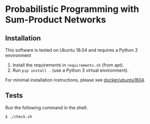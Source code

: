 Probabilistic Programming with Sum-Product Networks
===================================================

## Installation

This software is tested on Ubuntu 18.04 and requires a Python 3 environment

1. Install the requirements in `requirements.sh` (from apt).
2. Run `pip install .` (use a Python 3 virtual environment).

For minimal installation instructions, please see
[docker/ubuntu1804](docker/ubuntu1804).

## Tests

Run the following command in the shell:

    $ ./check.sh
